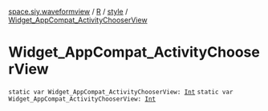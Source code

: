 [space.siy.waveformview](../../index.md) / [R](../index.md) / [style](index.md) / [Widget_AppCompat_ActivityChooserView](./-widget_-app-compat_-activity-chooser-view.md)

# Widget_AppCompat_ActivityChooserView

`static var Widget_AppCompat_ActivityChooserView: `[`Int`](https://kotlinlang.org/api/latest/jvm/stdlib/kotlin/-int/index.html)
`static var Widget_AppCompat_ActivityChooserView: `[`Int`](https://kotlinlang.org/api/latest/jvm/stdlib/kotlin/-int/index.html)